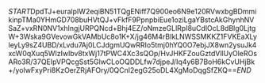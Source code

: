 $START$DpdTJ+euralpIW2eqiBN51TQgENiff7Q900eo6N9e120RVwxbgBDmmikinpTMa0YHmGD708buHVtQJ+vFkfF9PpnpbiEue1oziLgaYBstcAkGhynhNVSaZ+vxRN0NV1xhIngjURPQNcd+Bhj4EZ/oNmzeGLlRpI8uCdlOcL8dBlg0LjtgW+3Wska9GVevowGkVAMbUc8o1K+X/jg46M4rBIkLNWSSMKKZ1FVKEaXLyleyLy9sZ4UBD/xLvdu7Aj0LCJdgmUQwRRIo5tmj0hYQ0O7ebjJX8wn2ysuJk4xcW0qXuq5WIzIwlbv8txWj17tPWC4Xc3sQOp/HvJHKFZouGztdVllUyOleROsARo3R/37QEIpVPQcgSst5GlwCLoOQDDLfw7djpeJ/Iq4y6B7BoH6kCvUHjBk+/yoIwFxyPri8KzOerZRjAFOry/0QCnl2egG25oDL4XgMoDqgSfZKQ==$END$